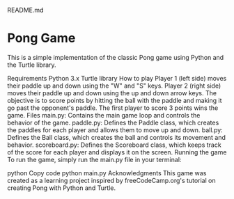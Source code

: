 README.md

<h1>Pong Game</h1>
This is a simple implementation of the classic Pong game using Python and the Turtle library.

Requirements
Python 3.x
Turtle library
How to play
Player 1 (left side) moves their paddle up and down using the "W" and "S" keys.
Player 2 (right side) moves their paddle up and down using the up and down arrow keys.
The objective is to score points by hitting the ball with the paddle and making it go past the opponent's paddle.
The first player to score 3 points wins the game.
Files
main.py: Contains the main game loop and controls the behavior of the game.
paddle.py: Defines the Paddle class, which creates the paddles for each player and allows them to move up and down.
ball.py: Defines the Ball class, which creates the ball and controls its movement and behavior.
scoreboard.py: Defines the Scoreboard class, which keeps track of the score for each player and displays it on the screen.
Running the game
To run the game, simply run the main.py file in your terminal:

python
Copy code
python main.py
Acknowledgments
This game was created as a learning project inspired by freeCodeCamp.org's tutorial on creating Pong with Python and Turtle.
